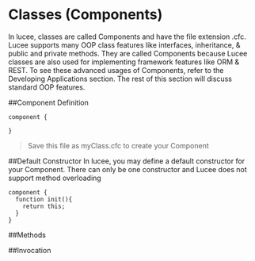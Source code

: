 # Classes (Components)

In lucee, classes are called Components and have the file extension .cfc. Lucee supports many OOP class features like interfaces, inheritance, & public and private methods. They are called Components because Lucee classes are also used for implementing framework features like ORM & REST. To see these advanced usages of Components, refer to the Developing Applications section. The rest of this section will discuss standard OOP features. 

##Component Definition
```
component {

}
```
>Save this file as myClass.cfc to create your Component



##Default Constructor
In lucee, you may define a default constructor for your Component. There can only be one constructor and Lucee does not support method overloading

```
component {
  function init(){
    return this;
  }
}
```

##Methods

##Invocation

